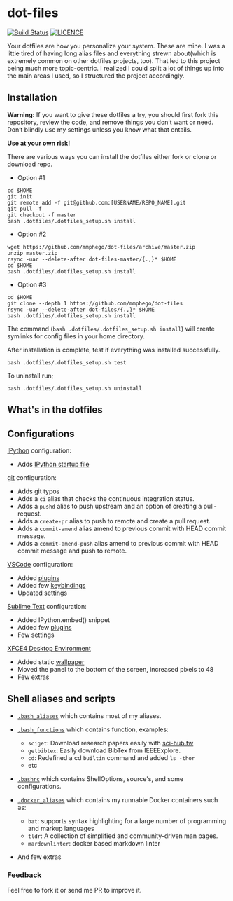 # dot-files

[![Build Status](https://travis-ci.com/mmphego/dot-files.svg?branch=master)](https://travis-ci.com/mmphego/dot-files)
[![LICENCE](https://img.shields.io/github/license/mmphego/dot-files.svg?style=flat)](https://github.com/mmphego/new-computer/blob/master/LICENSE)

Your dotfiles are how you personalize your system. These are mine.
I was a little tired of having long alias files and everything strewn about(which is extremely common on other dotfiles projects, too).
That led to this project being much more topic-centric. I realized I could split a lot of things up into the main areas I used, so I structured the project accordingly.

## Installation

**Warning:** If you want to give these dotfiles a try, you should first fork this repository,
review the code, and remove things you don’t want or need. Don’t blindly use my settings unless you know what that entails.

**Use at your own risk!**

There are various ways you can install the dotfiles either fork or clone or download repo.

* Option #1

```shell
cd $HOME
git init
git remote add -f git@github.com:[USERNAME/REPO_NAME].git
git pull -f
git checkout -f master
bash .dotfiles/.dotfiles_setup.sh install
```

* Option #2

```shell
wget https://github.com/mmphego/dot-files/archive/master.zip
unzip master.zip
rsync -uar --delete-after dot-files-master/{.,}* $HOME
cd $HOME
bash .dotfiles/.dotfiles_setup.sh install
```

* Option #3

```shell
cd $HOME
git clone --depth 1 https://github.com/mmphego/dot-files
rsync -uar --delete-after dot-files/{.,}* $HOME
bash .dotfiles/.dotfiles_setup.sh install
```

The command (`bash .dotfiles/.dotfiles_setup.sh install`) will create symlinks for config files in your home directory.

After installation is complete, test if everything was installed successfully.

```shell
bash .dotfiles/.dotfiles_setup.sh test
```

To uninstall run;

```shell
bash .dotfiles/.dotfiles_setup.sh uninstall
```

## What's in the dotfiles

## Configurations

[IPython](ipython.org) configuration:

* Adds [IPython startup file](.ipython/profile_default/startup)

[git](http://git-scm.com/) configuration:

* Adds git typos
* Adds a `ci` alias that checks the continuous integration status.
* Adds a `pushd` alias to push upstream and an option of creating a pull-request.
* Adds a `create-pr` alias to push to remote and create a pull request.
* Adds a `commit-amend` alias amend to previous commit with HEAD commit message.
* Adds a `commit-amend-push` alias amend to previous commit with HEAD commit message and push to remote.

[VSCode](https://code.visualstudio.com) configuration:

* Added [plugins](.config/Code/User/code-plugins-extensions)
* Added few [keybindings](.config/Code/User/keybindings.json)
* Updated [settings](.config/Code/User/settings.json)

[Sublime Text](https://www.sublimetext.com) configuration:

* Added IPython.embed() snippet
* Added few [plugins](.config/sublime-text-3/Packages)
* Few settings

[XFCE4 Desktop Environment](https://xfce.org)

* Added static [wallpaper](Pictures/glasses-and-computer-screen.jpg)
* Moved the panel to the bottom of the screen, increased pixels to 48
* Few extras

## Shell aliases and scripts

* [`.bash_aliases`](.dotfiles/.bash_aliases) which contains most of my aliases.
* [`.bash_functions`](.dotfiles/.bash_functions) which contains function, examples:

    * `sciget`: Download research papers easily with [sci-hub.tw](sci-hub.tw)
    * `getbibtex`: Easily download BibTex from IEEEExplore.
    * `cd`: Redefined a cd `builtin` command and added `ls -thor`
    * etc

* [`.bashrc`](.dotfiles/.bashrc) which contains ShellOptions, source's, and some configurations.
* [`.docker_aliases`](.dotfiles/.docker_aliases) which contains my runnable Docker containers such as:

    * `bat`: supports syntax highlighting for a large number of programming and markup languages
    * `tldr`: A collection of simplified and community-driven man pages.
    * `mardownlinter`: docker based markdown linter

* And few extras

### Feedback

Feel free to fork it or send me PR to improve it.
